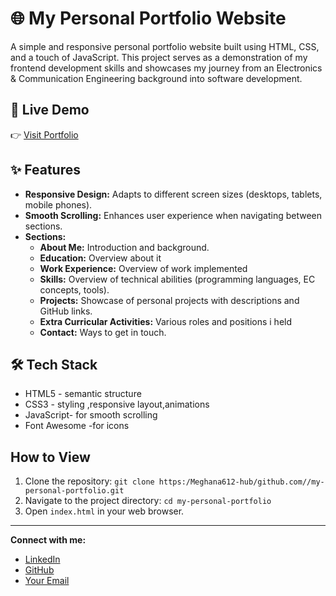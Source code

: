 # 🌐 My Personal Portfolio Website

A simple and responsive personal portfolio website built using HTML, CSS, and a touch of JavaScript. This project serves as a demonstration of my frontend development skills and showcases my journey from an Electronics & Communication Engineering background into software development.

##  🔗 Live Demo
👉 [Visit Portfolio](C:/Users/megha/OneDrive/Desktop/portfolio/my_portfolio/index.html)

## ✨ Features

* **Responsive Design:** Adapts to different screen sizes (desktops, tablets, mobile phones).
* **Smooth Scrolling:** Enhances user experience when navigating between sections.
* **Sections:**
    * **About Me:** Introduction and background.
    * **Education:** Overview about it 
    * **Work Experience:** Overview of work implemented
    * **Skills:** Overview of technical abilities (programming languages, EC concepts, tools).
    * **Projects:** Showcase of personal projects with descriptions and GitHub links.
    * **Extra Curricular Activities:** Various roles and positions i held
    * **Contact:** Ways to get in touch.

##  🛠️ Tech Stack

* HTML5 - semantic structure
* CSS3 - styling ,responsive layout,animations
* JavaScript- for smooth scrolling
* Font Awesome -for icons

## How to View

1.  Clone the repository: `git clone https:/Meghana612-hub/github.com//my-personal-portfolio.git`
2.  Navigate to the project directory: `cd my-personal-portfolio`
3.  Open `index.html` in your web browser.
---

**Connect with me:**

* [LinkedIn](https://linkedin.com/in/meghana-s-nair-911617223)
* [GitHub](https://github.com/Meghana612-hub)
* [Your Email](mailto:meghanasasikumar@gmail.com)
